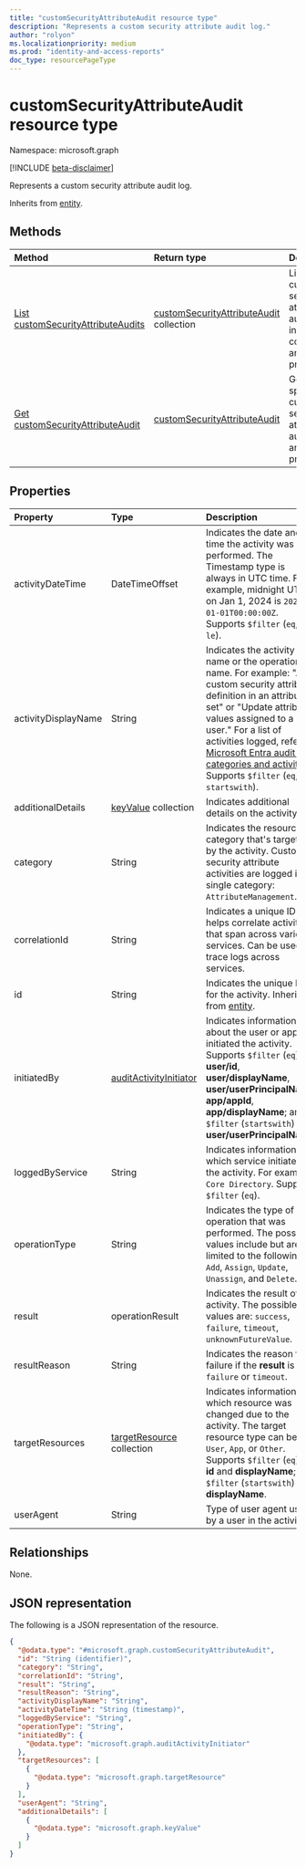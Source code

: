 ```yaml
---
title: "customSecurityAttributeAudit resource type"
description: "Represents a custom security attribute audit log."
author: "rolyon"
ms.localizationpriority: medium
ms.prod: "identity-and-access-reports"
doc_type: resourcePageType
---
```


# customSecurityAttributeAudit resource type

Namespace: microsoft.graph

[!INCLUDE [beta-disclaimer](../../includes/beta-disclaimer.md)]

Represents a custom security attribute audit log.

Inherits from [entity](../resources/entity.md).

## Methods
|Method|Return type|Description|
|:---|:---|:---|
|[List customSecurityAttributeAudits](../api/auditlogroot-list-customsecurityattributeaudits.md)|[customSecurityAttributeAudit](../resources/customsecurityattributeaudit.md) collection|List the custom security attribute audit items in the collection and their properties.|
|[Get customSecurityAttributeAudit](../api/customsecurityattributeaudit-get.md)|[customSecurityAttributeAudit](../resources/customsecurityattributeaudit.md)|Get a specific custom security attribute audit item and its properties.|

## Properties
|Property|Type|Description|
|:---|:---|:---|
|activityDateTime|DateTimeOffset| Indicates the date and time the activity was performed. The Timestamp type is always in UTC time. For example, midnight UTC on Jan 1, 2024 is `2024-01-01T00:00:00Z`. Supports `$filter` (`eq`, `ge`, `le`).|
|activityDisplayName|String|Indicates the activity name or the operation name. For example: "Add custom security attribute definition in an attribute set" or "Update attribute values assigned to a user." For a list of activities logged, refer to [Microsoft Entra audit log categories and activities](/entra/identity/monitoring-health/reference-audit-activities). Supports `$filter` (`eq`, `startswith`).|
|additionalDetails|[keyValue](../resources/keyvalue.md) collection|Indicates additional details on the activity.|
|category|String|Indicates the resource category that's targeted by the activity. Custom security attribute activities are logged in a single category: `AttributeManagement`. |
|correlationId|String|Indicates a unique ID that helps correlate activities that span across various services. Can be used to trace logs across services.|
|id|String|Indicates the unique ID for the activity. Inherited from [entity](../resources/entity.md).|
|initiatedBy|[auditActivityInitiator](../resources/auditactivityinitiator.md)|Indicates information about the user or app initiated the activity. Supports `$filter` (`eq`) for **user/id**, **user/displayName**, **user/userPrincipalName**, **app/appId**, **app/displayName**; and `$filter` (`startswith`) for **user/userPrincipalName**.|
|loggedByService|String|Indicates information on which service initiated the activity. For example: `Core Directory`. Supports `$filter` (`eq`).|
|operationType|String|Indicates the type of operation that was performed. The possible values include but aren't limited to the following: `Add`, `Assign`, `Update`, `Unassign`, and `Delete`.|
|result|operationResult|Indicates the result of the activity. The possible values are: `success`, `failure`, `timeout`, `unknownFutureValue`.|
|resultReason|String|Indicates the reason for failure if the **result** is `failure` or `timeout`.|
|targetResources|[targetResource](../resources/targetresource.md) collection|Indicates information on which resource was changed due to the activity. The target resource type can be `User`, `App`, or `Other`. Supports `$filter` (`eq`) for **id** and **displayName**; and `$filter` (`startswith`) for **displayName**. |
|userAgent|String|Type of user agent used by a user in the activity.|

## Relationships
None.

## JSON representation
The following is a JSON representation of the resource.
<!-- {
  "blockType": "resource",
  "keyProperty": "id",
  "@odata.type": "microsoft.graph.customSecurityAttributeAudit",
  "baseType": "microsoft.graph.directoryAudit",
  "openType": false
}
-->
``` json
{
  "@odata.type": "#microsoft.graph.customSecurityAttributeAudit",
  "id": "String (identifier)",
  "category": "String",
  "correlationId": "String",
  "result": "String",
  "resultReason": "String",
  "activityDisplayName": "String",
  "activityDateTime": "String (timestamp)",
  "loggedByService": "String",
  "operationType": "String",
  "initiatedBy": {
    "@odata.type": "microsoft.graph.auditActivityInitiator"
  },
  "targetResources": [
    {
      "@odata.type": "microsoft.graph.targetResource"
    }
  ],
  "userAgent": "String",
  "additionalDetails": [
    {
      "@odata.type": "microsoft.graph.keyValue"
    }
  ]
}
```


